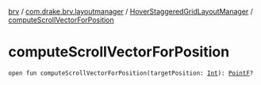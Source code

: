 [brv](../../index.md) / [com.drake.brv.layoutmanager](../index.md) / [HoverStaggeredGridLayoutManager](index.md) / [computeScrollVectorForPosition](./compute-scroll-vector-for-position.md)

# computeScrollVectorForPosition

`open fun computeScrollVectorForPosition(targetPosition: `[`Int`](https://kotlinlang.org/api/latest/jvm/stdlib/kotlin/-int/index.html)`): `[`PointF`](https://developer.android.com/reference/android/graphics/PointF.html)`?`